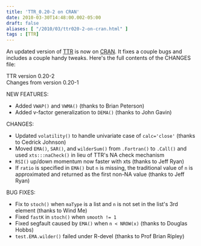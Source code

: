 ```yaml
---
title: 'TTR_0.20-2 on CRAN'
date: 2010-03-30T14:48:00.002-05:00
draft: false
aliases: [ "/2010/03/ttr020-2-on-cran.html" ]
tags : [TTR]
---
```


An updated version of [TTR](http://cran.r-project.org/web/packages/TTR/) is now on [CRAN](http://cran.r-project.org/). It fixes a couple bugs and includes a couple handy tweaks. Here's the full contents of the CHANGES file:  
  
TTR version 0.20-2  
Changes from version 0.20-1  
  
  
NEW FEATURES:  

*   Added `VWAP()` and `VWMA()` (thanks to Brian Peterson)
*   Added v-factor generalization to `DEMA()` (thanks to John Gavin)

  
CHANGES:  

*   Updated `volatility()` to handle univariate case of `calc='close'` (thanks to Cedrick Johnson)
*   Moved `EMA()`, `SAR()`, and `wilderSum()` from `.Fortran()` to `.Call()` and used `xts:::naCheck()` in lieu of TTR's NA check mechanism
*   `RSI()` up/down momentum now faster with xts (thanks to Jeff Ryan)
*   If `ratio` is specified in `EMA()` but `n` is missing, the traditional value of `n` is approximated and returned as the first non-NA value (thanks to Jeff Ryan)

  
BUG FIXES:  

*   Fix to `stoch()` when `maType` is a list and `n` is not set in the list's 3rd element (thanks to Wind Me)
*   Fixed `fastK` in `stoch()` when `smooth != 1`
*   Fixed segfault caused by `EMA()` when `n < NROW(x)` (thanks to Douglas Hobbs)
*   `test.EMA.wilder()` failed under R-devel (thanks to Prof Brian Ripley)
